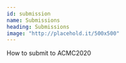 ```yaml
---
id: submission
name: Submissions
heading: Submissions
image: "http://placehold.it/500x500"
---
```


How to submit to ACMC2020
